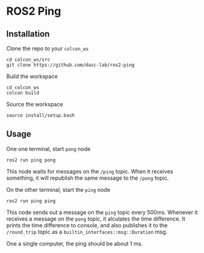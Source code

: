 # ROS2 Ping


## Installation

Clone the repo to your `colcon_ws`
```
cd colcon_ws/src
git clone https://github.com/dasc-lab/ros2-ping
```

Build the workspace
```
cd colcon_ws
colcon build
```

Source the workspace 
```
source install/setup.bash
```


## Usage

One one terminal, start `pong` node
```
ros2 run ping pong
```
This node waits for messages on the `/ping` topic. When it receives something, it will republish the same message to the `/pong` topic. 

On the other terminal, start the `ping` node
```
ros2 run ping ping
```
This node sends out a message on the `ping` topic every 500ms. 
Whenever it receives a message on the `pong` topic, it alculates the time difference. 
It prints the time difference to console, and also publishes it to the `/round_trip` topic as a `builtin_interfaces::msg::Duration` msg. 

One a single computer, the ping should be about 1 ms. 


